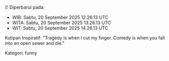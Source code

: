 ⏰ Diperbarui pada:
- WIB: Sabtu, 20 September 2025 12.26.13 UTC
- WITA: Sabtu, 20 September 2025 13.26.13 UTC
- WIT: Sabtu, 20 September 2025 14.26.13 UTC

Kutipan Inspiratif:
"Tragedy is when I cut my finger. Comedy is when you fall into an open sewer and die."


Kategori: funny

